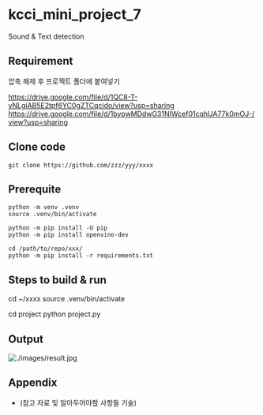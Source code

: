 # kcci_mini_project_7
Sound & Text detection

## Requirement
압축 해제 후 프로젝트 폴더에 붙여넣기

https://drive.google.com/file/d/1QC8-T-yNLgiAB5E2tpf6YC0gZTCqcido/view?usp=sharing 
https://drive.google.com/file/d/1bypwMDdwG31NIWcef01cqhUA77k0mOJ-/view?usp=sharing
## Clone code

```shell
git clone https://github.com/zzz/yyy/xxxx
```

## Prerequite

```shell
python -m venv .venv
source .venv/bin/activate

python -m pip install -U pip
python -m pip install openvino-dev

cd /path/to/repo/xxx/
python -m pip install -r requirements.txt
```

## Steps to build & run

cd ~/xxxx
source .venv/bin/activate

cd project
python project.py

## Output

![./images/result.jpg](./images/result.jpg)

## Appendix

* (참고 자료 및 알아두어야할 사항들 기술)
